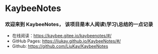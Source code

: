# KaybeeNotes
### 欢迎来到 KaybeeNotes， 该项目是本人**阅读\学习\总结**的一点记录


- 在线阅读：https://kaybee.gitee.io/kaybeenotes/#/
- GitHub Pages: https://liukay.github.io/KaybeeNotes/#/
- Github: https://github.com/LiuKay/KaybeeNotes

